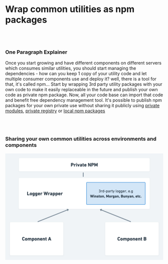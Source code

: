 # Wrap common utilities as npm packages

<br/><br/>

### One Paragraph Explainer

Once you start growing and have different components on different servers which consumes similar utilities, you should start managing the dependencies - how can you keep 1 copy of your utility code and let multiple consumer components use and deploy it? well, there is a tool for that, it's called npm... Start by wrapping 3rd party utility packages with your own code to make it easily replaceable in the future and publish your own code as private npm package. Now, all your code base can import that code and benefit free dependency management tool. It's possible to publish npm packages for your own private use without sharing it publicly using [private modules](https://docs.npmjs.com/private-modules/intro), [private registry](https://npme.npmjs.com/docs/tutorials/npm-enterprise-with-nexus.html) or [local npm packages](https://medium.com/@arnaudrinquin/build-modular-application-with-npm-local-modules-dfc5ff047bcc)

<br/><br/>

### Sharing your own common utilities across environments and components

![alt text](../../assets/images/wraputilities/Logger.Wrapper.png "Structuring solution by components")
